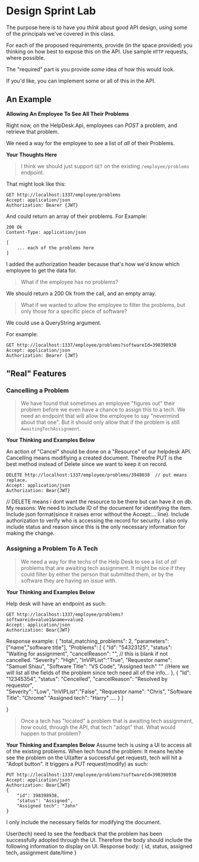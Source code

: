 # Design Sprint Lab

The purpose here is to have you *think* about good API design, using some of the principals we've covered in this class. 

For each of the proposed requirements, provide (in the space provided) you thinking on how best to expose this on the API. Use sample `HTTP` requests, where possible. 

The "required" part is you provide *some* idea of how this would look.

If you'd like, you can implement some or all of this in the API.

## An Example

**Allowing An Employee To See All Their Problems**

Right now, on the HelpDesk.Api, employees can *POST* a problem, and retrieve that problem.

We need a way for the employee to see a list of *all* of their Problems.

**Your Thoughts Here**

> I think we should just support `GET` on the existing `/employee/problems` endpoint.

That might look like this:

```http
GET http://localhost:1337/employee/problems
Accept: application/json
Authorization: Bearer {JWT}
```

And could return an array of their problems. For Example:

```http
200 Ok
Content-Type: application/json

[
    ... each of the problems here
]
```

I added the authorization header because that's how we'd know which employee to get the data for.

> What if the employee has no problems?

We should return a 200 Ok from the call, and an empty array.

> What if we wanted to allow the employee to filter the problems, but only those for a specific piece of software?

We could use a QueryString argument.

For example:
```http
GET http://localhost:1337/employee/problems?softwareId=398398938
Accept: application/json
Authorization: Bearer {JWT}
```

## "Real" Features

### Cancelling a Problem 

> We have found that sometimes an employee "figures out" their problem before we even have a chance to assign this to a tech. We need an endpoint that will allow the employee to say "nevermind about that one". But it should only allow that if the problem is still `AwaitingTechAssignment`.

**Your Thinking and Examples Below**

An action of "Cancel" should be done on a "Resource" of our helpdesk API. Cancelling means modifiying a created document. Thereofre PUT is the best method instead of Delete since we want to keep it on record. 

```http
DELETE http://localhost:1337/employee/problems/3948038  // put means replace. 
Accept: application/json
Authorization: Bear{JWT}
```

// DELETE means i dont want the resource to be there but can have it on db.
My reasons: 
We need to include ID of the document for identifying the item. 
Include json format(since it raises error without the Accept:... line). 
Include authorization to verify who is accessing the record for security. 
I also only include status and reason since this is the only necessary information for making the change.

### Assigning a Problem To A Tech

> We need a way for the techs of the Help Desk to see a list of *all* problems that are awaiting tech assignment. It might be nice if they could filter by either the person that submitted them, or by the software they are having an issue with.

**Your Thinking and Examples Below**

Help desk will have an endpoint as such:
```http
GET http://localhost:1337/employee/problems?softwareid=value1&name=value2
Accept: application/json
Authorization: Bear{JWT}
```
Response example:
{
    "total_matching_problems": 2,
    "parameters": ["name","software title"],
    "Problems": 
    [
        {
            "Id": "54323125",
            "status": "Waiting for assignment",
            "cancelReason": "",  // this is blank if not cancelled.
            "Severity": "High",
            "InVIPList":"True",
            "Requestor name": "Samuel Shiau",
            "Software Title": "VS Code",
            "Assigned tech" ""
            //Here we will list all the fields of the problem since tech need all of the info...
        },
        {
            "Id": "12345354",
            "status": "Cencelled",
            "cancelReason": "Resolved by requestor",  
            "Severity": "Low",
            "InVIPList":"False",
            "Requestor name": "Chris",
            "Software Title": "Chrome"
            "Assigned tech": "Harry"
            ....
        }
    ]
   
    
}


> Once a tech has "located" a problem that is awaiting tech assignment, how could, through the API, that tech "adopt" that. What would happen to that problem?
>

**Your Thinking and Examples Below**
Assume tech is using a UI to access all of the existing problems.
When tech found the problem: 
It means he/she see the problem on the UI(after a successful get request), tech will hit a "Adopt button". It triggers a PUT request(modify) as such:


```http
PUT http://localhost:1337/employee/problems?softwareId=398398938
Accept: application/json
Authorization: Bear{JWT}
{
    "id": 398398938,
    "status": "Assigned",
    "Assigned tech": "John"
}
```
I only include the necessary fields for modifying the document.

User(tech) need to see the feedback that the problem has been successfully adopted through the UI. Therefore the body should include the following information to display on UI.
Response body:
{
    id,
    status,
    assigned tech,
    assignment date/time
}